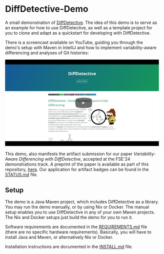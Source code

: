 # DiffDetective-Demo

A small demonstration of [DiffDetective](https://github.com/VariantSync/DiffDetective).
The idea of this demo is to serve as an example for how to use DiffDetective, as well as a template project for you to clone and adapt as a quickstart for developing with DiffDetective.

There is a screencast available on YouTube, guiding you through the demo's setup with Maven in IntelliJ and how to implement variability-aware differencing and analyses of Git histories:

[![DiffDetective Demonstration](docs/yt_thumbnail.png)](https://www.youtube.com/watch?v=q6ight5EDQY)

This demo, also manifests the artifact submission for our paper _Variability-Aware Differencing with DiffDetective_, accepted at the FSE'24 demonstrations track.
A preprint of the paper is available as part of this repository, [here](Variability-Aware%20Differencing%20with%20DiffDetective.pdf).
Our application for artifact badges can be found in the [STATUS.md](STATUS.md) file.

## Setup

The demo is a Java Maven project, which includes DiffDetective as a library.
You may run the demo manually, or by using Nix or Docker.
The manual setup enables you to use DiffDetective in any of your own Maven projects.
The Nix and Docker setups just build the demo for you to run it.

Software requirements are documented in the [REQUIREMENTS.md](REQUIREMENTS.md) file (there are no specific hardware requirements).
Basically, you will have to install Java and Maven, or alternatively Nix or Docker.

Installation instructions are documented in the [INSTALL.md](INSTALL.md) file.

